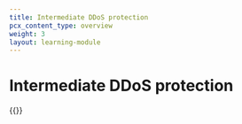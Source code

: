 ```yaml
---
title: Intermediate DDoS protection
pcx_content_type: overview
weight: 3
layout: learning-module
---
```


# Intermediate DDoS protection

{{<learning-module-summary>}}